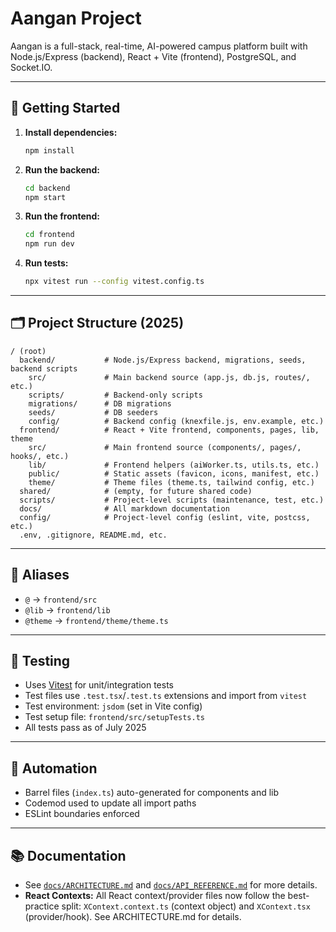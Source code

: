 # Aangan Project

Aangan is a full-stack, real-time, AI-powered campus platform built with Node.js/Express (backend), React + Vite (frontend), PostgreSQL, and Socket.IO.

---

## 🚀 Getting Started

1. **Install dependencies:**
   ```sh
   npm install
   ```
2. **Run the backend:**
   ```sh
   cd backend
   npm start
   ```
3. **Run the frontend:**
   ```sh
   cd frontend
   npm run dev
   ```
4. **Run tests:**
   ```sh
   npx vitest run --config vitest.config.ts
   ```

---

## 🗂️ Project Structure (2025)

```
/ (root)
  backend/           # Node.js/Express backend, migrations, seeds, backend scripts
    src/             # Main backend source (app.js, db.js, routes/, etc.)
    scripts/         # Backend-only scripts
    migrations/      # DB migrations
    seeds/           # DB seeders
    config/          # Backend config (knexfile.js, env.example, etc.)
  frontend/          # React + Vite frontend, components, pages, lib, theme
    src/             # Main frontend source (components/, pages/, hooks/, etc.)
    lib/             # Frontend helpers (aiWorker.ts, utils.ts, etc.)
    public/          # Static assets (favicon, icons, manifest, etc.)
    theme/           # Theme files (theme.ts, tailwind config, etc.)
  shared/            # (empty, for future shared code)
  scripts/           # Project-level scripts (maintenance, test, etc.)
  docs/              # All markdown documentation
  config/            # Project-level config (eslint, vite, postcss, etc.)
  .env, .gitignore, README.md, etc.
```

---

## 🔗 Aliases
- `@` → `frontend/src`
- `@lib` → `frontend/lib`
- `@theme` → `frontend/theme/theme.ts`

---

## 🧪 Testing
- Uses [Vitest](https://vitest.dev/) for unit/integration tests
- Test files use `.test.tsx`/`.test.ts` extensions and import from `vitest`
- Test environment: `jsdom` (set in Vite config)
- Test setup file: `frontend/src/setupTests.ts`
- All tests pass as of July 2025

---

## 🤖 Automation
- Barrel files (`index.ts`) auto-generated for components and lib
- Codemod used to update all import paths
- ESLint boundaries enforced

---

## 📚 Documentation
- See [`docs/ARCHITECTURE.md`](docs/ARCHITECTURE.md) and [`docs/API_REFERENCE.md`](docs/API_REFERENCE.md) for more details.
- **React Contexts:** All React context/provider files now follow the best-practice split: `XContext.context.ts` (context object) and `XContext.tsx` (provider/hook). See ARCHITECTURE.md for details. 
